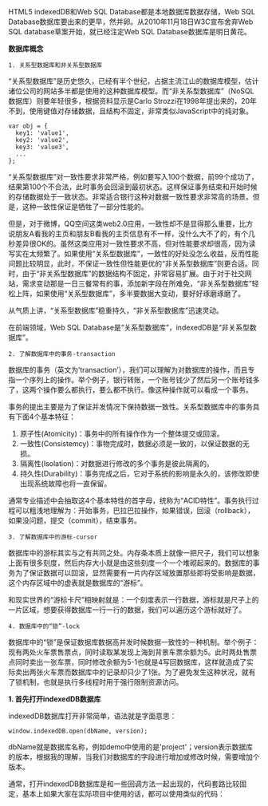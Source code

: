 HTML5 indexedDB和Web SQL Database都是本地数据库数据存储，Web SQL Database数据库要出来的更早，然并卵。从2010年11月18日W3C宣布舍弃Web SQL database草案开始，就已经注定Web SQL Database数据库是明日黄花。

**数据库概念**

`1. 关系型数据库和非关系型数据库`

“关系型数据库”是历史悠久，已经有半个世纪，占据主流江山的数据库模型，估计诸位公司的网站多半都是使用的这种数据库模型。而“非关系型数据库”（NoSQL数据库）则要年轻很多，根据资料显示是Carlo Strozzi在1998年提出来的，20年不到，使用键值对存储数据，且结构不固定，非常类似JavaScript中的纯对象。

```
var obj = {
  key1: 'value1',
  key2: 'value2',
  key3: 'value3',
  ...
};
```

“关系型数据库”对一致性要求非常严格，例如要写入100个数据，前99个成功了，结果第100个不合法，此时事务会回滚到最初状态。这样保证事务结束和开始时候的存储数据处于一致状态。非常适合银行这种对数据一致性要求非常高的场景。但是，这种一致性保证是牺牲了一部分性能的。

但是，对于微博，QQ空间这类web2.0应用，一致性却不是显得那么重要，比方说朋友A看我的主页和朋友B看我的主页信息有不一样，没什么大不了的，有个几秒差异很OK的。虽然这类应用对一致性要求不高，但对性能要求却很高，因为读写实在太频繁了。如果使用“关系型数据库”，一致性的好处没怎么收益，反而性能问题比较明显，此时，不保证一致性但性能更优的“非关系型数据库”则更合适。同时，由于“非关系型数据库”的数据结构不固定，非常容易扩展。由于对于社交网站，需求变动那是一日三餐常有的事，添加新字段在所难免，“非关系型数据库”轻松上阵，如果使用“关系型数据库”，多半要数据大变动，要好好琢磨琢磨了。

从气质上讲，“关系型数据库”稳重持久，“非关系型数据库”迅速灵动。

在前端领域，Web SQL Database是“关系型数据库”，indexedDB是“非关系型数据库”。

`2. 了解数据库中的事务-transaction`

数据库的事务（英文为’transaction’），我们可以理解为对数据库的操作，而且专指一个序列上的操作。举个例子，银行转账，一个账号钱少了然后另一个账号钱多了，这两个操作要么都执行，要么都不执行。像这种操作就可以看成一个事务。

事务的提出主要是为了保证并发情况下保持数据一致性。关系型数据库中的事务具有下面4个基本特征：

1. 原子性(Atomicity)：事务中的所有操作作为一个整体提交或回滚。
2. 一致性(Consistemcy)：事物完成时，数据必须是一致的，以保证数据的无损。
3. 隔离性(Isolation)：对数据进行修改的多个事务是彼此隔离的。
4. 持久性(Durability)：事务完成之后，它对于系统的影响是永久的，该修改即使出现系统故障也将一直保留。

通常专业描述中会抽取这4个基本特性的首字母，统称为“ACID特性”。事务执行过程可以粗浅地理解为：开始事务，巴拉巴拉操作，如果错误，回滚（rollback），如果没问题，提交（commit），结束事务。

`3. 了解数据库中的游标-cursor`

数据库中的游标其实与之有共同之处。内存条本质上就像一把尺子，我们可以想象上面有很多刻度，然后内存大小就是由这些刻度一个一个堆砌起来的。数据库的事务为了保证数据可以回滚，显然需要有一片内存区域放置那些即将受影响是数据，这个内存区域中的虚表就是数据库的“游标”。

和现实世界的“游标卡尺”相映射就是：一个刻度表示一行数据，游标就是尺子上的一片区域，想要获得数据库一行一行的数据，我们可以遍历这个游标就好了。

`4. 数据库中的“锁”-lock`

数据库中的“锁”是保证数据库数据高并发时候数据一致性的一种机制。举个例子：现有两处火车票售票点，同时读取某发现上海到背景车票余额为5。此时两处售票点同时卖出一张车票，同时修改余额为5-1也就是4写回数据库，这样就造成了实际卖出两张火车票而数据库中的记录却只少了1张。为了避免发生这种状况，就有了锁机制，也就是执行多线程时用于强行限制资源访问。


**1. 首先打开indexedDB数据库**

indexedDB数据库打开非常简单，语法就是字面意思：

```
window.indexedDB.open(dbName, version);

```
dbName就是数据库名称，例如demo中使用的是'project'；version表示数据库的版本，根据我的理解，当我们对数据库的字段进行增加或修改时候，需要增加个版本。

通常，打开indexedDB数据库是和一些回调方法一起出现的，代码套路比较固定，基本上如果大家在实际项目中使用的话，都可以使用类似的代码：

